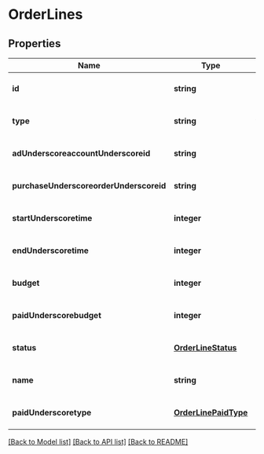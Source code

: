 # OrderLines

## Properties
Name | Type | Description | Notes
------------ | ------------- | ------------- | -------------
**id** | **string** | id | [optional] [default to null]
**type** | **string** | type | [optional] [default to null]
**adUnderscoreaccountUnderscoreid** | **string** | ad_account_id | [optional] [default to null]
**purchaseUnderscoreorderUnderscoreid** | **string** | purchase_order_id | [optional] [default to null]
**startUnderscoretime** | **integer** | start_time | [optional] [default to null]
**endUnderscoretime** | **integer** | end_time | [optional] [default to null]
**budget** | **integer** | budget | [optional] [default to null]
**paidUnderscorebudget** | **integer** | paid_budget | [optional] [default to null]
**status** | [**OrderLineStatus**](OrderLineStatus.md) | status | [optional] [default to null]
**name** | **string** | name | [optional] [default to null]
**paidUnderscoretype** | [**OrderLinePaidType**](OrderLinePaidType.md) | paid_type | [optional] [default to null]

[[Back to Model list]](../README.md#documentation-for-models) [[Back to API list]](../README.md#documentation-for-api-endpoints) [[Back to README]](../README.md)



